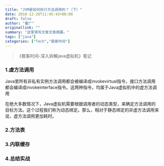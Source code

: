 ```yaml
---
title: "JVM是如何执行方法调用的？（下）"
date: 2018-12-26T11:45:43+08:00
draft: false
author: "瞿广"
originallink: ""
summary: "这里填写文章文章摘要。"
tags: ["java"]
categories: ["Tech","极客时间"]
---
```

>《极客时间-深入拆解java虚拟机》笔记

### 1.虚方法调用
Java里所有非私有实例方法调用都会被编译成invokevirtual指令，接口方法调用都会编译成invokeinterface指令。这两种指令，均属于Java虚拟机中的虚方法调用

在绝大多数情况下，Java虚拟机需要根据调用者的动态类型，来确定方法调用的目标方法。这个过程我们称为动态绑定。那么，相对于静态绑定的非虚方法调用来说，虚方法调用更加耗时。
### 2.方法表
### 3.内联缓存
### 4.总结实战

